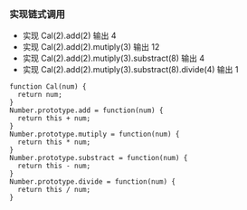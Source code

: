 ### 实现链式调用
- 实现 Cal(2).add(2) 输出 4
- 实现 Cal(2).add(2).mutiply(3) 输出 12
- 实现 Cal(2).add(2).mutiply(3).substract(8) 输出 4
- 实现 Cal(2).add(2).mutiply(3).substract(8).divide(4) 输出 1
```
function Cal(num) {
  return num;
}
Number.prototype.add = function(num) {
  return this + num;
}
Number.prototype.mutiply = function(num) {
  return this * num;
}
Number.prototype.substract = function(num) {
  return this - num;
}
Number.prototype.divide = function(num) {
  return this / num;
}
```